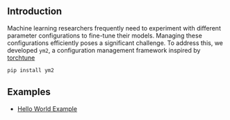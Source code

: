 ## Introduction

Machine learning researchers frequently need to experiment with different parameter configurations to fine-tune their models. Managing these configurations efficiently poses a significant challenge. 
To address this, we developed `ym2`, a configuration management framework inspired by [torchtune](https://github.com/pytorch/torchtune)

```bash
pip install ym2
```

## Examples
- [Hello World Example](sample/)
